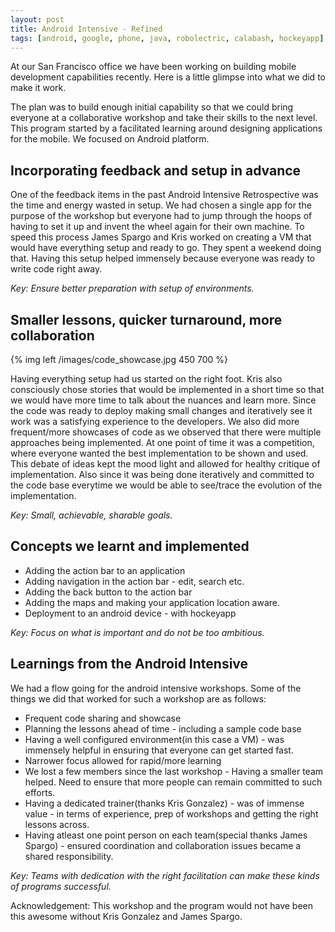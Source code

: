 ```yaml
---
layout: post
title: Android Intensive - Refined
tags: [android, google, phone, java, robolectric, calabash, hockeyapp]
---
```

At our San Francisco office we have been working on building mobile development capabilities recently. Here is a little glimpse into what we did to make it work. 

The plan was to build enough initial capability so that we could bring everyone at a collaborative workshop and take their skills to the next level. This program started by a facilitated learning around designing applications for the mobile. We focused on Android platform. 

## Incorporating feedback and setup in advance

One of the feedback items in the past Android Intensive Retrospective was the time and energy wasted in setup. We had chosen a single app for the purpose of the workshop but everyone had to jump through the hoops of having to set it up and invent the wheel again for their own machine. To speed this process James Spargo and Kris worked on creating a VM that would have everything setup and ready to go. They spent a weekend doing that. Having this setup helped immensely because everyone was ready to write code right away.

_Key: Ensure better preparation with setup of environments._

## Smaller lessons, quicker turnaround, more collaboration

{% img left /images/code_showcase.jpg 450 700 %}

Having everything setup had us started on the right foot. Kris also consciously chose stories that would be implemented in a short time so that we would have more time to talk about the nuances and learn more. Since the code was ready to deploy making small changes and iteratively see it work was a satisfying experience to the developers. We also did more frequent/more showcases of code as we observed that there were multiple approaches being implemented. At one point of time it was a competition, where everyone wanted the best implementation to be shown and used. This debate of ideas kept the mood light and allowed for healthy critique of implementation. Also since it was being done iteratively and committed to the code base everytime we would be able to see/trace the evolution of the implementation.

_Key: Small, achievable, sharable goals._

<!--more-->
## Concepts we learnt and implemented

  - Adding the action bar to an application
  - Adding navigation in the action bar - edit, search etc.
  - Adding the back button to the action bar
  - Adding the maps and making your application location aware.
  - Deployment to an android device - with hockeyapp

_Key: Focus on what is important and do not be too ambitious._

## Learnings from the Android Intensive

We had a flow going for the android intensive workshops. Some of the things we did that worked for such a workshop are as follows:

  - Frequent code sharing and showcase
  - Planning the lessons ahead of time - including a sample code base
  - Having a well configured environment(in this case a VM) - was immensely helpful in ensuring that everyone can get started fast.
  - Narrower focus allowed for rapid/more learning
  - We lost a few members since the last workshop - Having a smaller team helped. Need to ensure that more people can remain committed to such efforts.
  - Having a dedicated trainer(thanks Kris Gonzalez) - was of immense value - in terms of experience, prep of workshops and getting the right lessons across.
  - Having atleast one point person on each team(special thanks James Spargo) - ensured coordination and collaboration issues became a shared responsibility.

_Key: Teams with dedication with the right facilitation can make these kinds of programs successful._

Acknowledgement: This workshop and the program would not have been this awesome without Kris Gonzalez and James Spargo.
